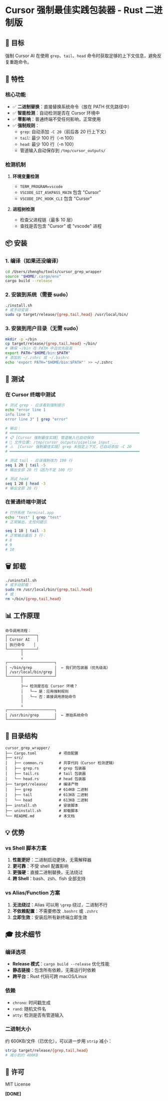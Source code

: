 # Cursor 强制最佳实践包装器 - Rust 二进制版

## 🎯 目标

强制 Cursor AI 在使用 `grep`、`tail`、`head` 命令时获取足够的上下文信息，避免反复重跑命令。

## 🚀 特性

### 核心功能
- ✅ **二进制替换**：直接替换系统命令（放在 PATH 优先路径中）
- ✅ **智能检测**：自动检测是否在 Cursor 环境中
- ✅ **零影响**：普通终端不受任何影响，正常使用
- ✅ **强制规则**：
  - `grep`: 自动添加 `-C 20`（前后各 20 行上下文）
  - `tail`: 最少 100 行（-n 100）
  - `head`: 最少 100 行（-n 100）
  - 管道输入自动保存到 `/tmp/cursor_outputs/`

### 检测机制
1. **环境变量检测**
   - `TERM_PROGRAM=vscode`
   - `VSCODE_GIT_ASKPASS_MAIN` 包含 "Cursor"
   - `VSCODE_IPC_HOOK_CLI` 包含 "Cursor"

2. **进程树检测**
   - 检查父进程链（最多 10 层）
   - 查找是否包含 "Cursor" 或 "vscode" 进程

## 📦 安装

### 1. 编译（如果还没编译）
```bash
cd /Users/zhenghu/tools/cursor_grep_wrapper
source "$HOME/.cargo/env"
cargo build --release
```

### 2. 安装到系统（需要 sudo）
```bash
./install.sh
# 或手动安装：
sudo cp target/release/{grep,tail,head} /usr/local/bin/
```

### 3. 安装到用户目录（无需 sudo）
```bash
mkdir -p ~/bin
cp target/release/{grep,tail,head} ~/bin/
# 确保 ~/bin 在 PATH 中且优先级高
export PATH="$HOME/bin:$PATH"
# 添加到 ~/.zshrc 或 ~/.bashrc
echo 'export PATH="$HOME/bin:$PATH"' >> ~/.zshrc
```

## 🧪 测试

### 在 Cursor 终端中测试
```bash
# 测试 grep - 应该看到强制提示
echo "error line 1
info line 2
error line 3" | grep "error"

# 输出：
# ━━━━━━━━━━━━━━━━━━━━━━━━━━━━━━━━━━━━━━━━━━━━━━━━━━━━━━━━━━
# 📋 [Cursor 强制最佳实践] 管道输入已自动保存
# 📁 文件位置: /tmp/cursor_outputs/pipeline_input_...
# ⚠️  [Cursor 强制最佳实践] grep 未指定上下文，已自动添加 -C 20
# ━━━━━━━━━━━━━━━━━━━━━━━━━━━━━━━━━━━━━━━━━━━━━━━━━━━━━━━━━━

# 测试 tail - 应该强制改为 100 行
seq 1 20 | tail -5
# 输出全部 20 行（因为不足 100 行）

# 测试 head
seq 1 20 | head -3
# 输出全部 20 行
```

### 在普通终端中测试
```bash
# 打开系统 Terminal.app
echo "test" | grep "test"
# 正常输出，无任何提示

seq 1 10 | tail -3
# 正常输出最后 3 行：
# 8
# 9
# 10
```

## 🗑️  卸载

```bash
./uninstall.sh
# 或手动卸载：
sudo rm /usr/local/bin/{grep,tail,head}
# 或：
rm ~/bin/{grep,tail,head}
```

## 📊 工作原理

```
命令调用流程：
┌─────────────┐
│ Cursor AI   │
│ 执行命令    │
└──────┬──────┘
       │
       ↓
┌─────────────────────┐
│ ~/bin/grep          │  ← 我们的包装器（优先级高）
│ /usr/local/bin/grep │
└──────┬──────────────┘
       │
       ├─→ 检测是否在 Cursor 环境？
       │   └─→ 是：应用强制规则
       │   └─→ 否：直接调用原始命令
       │
       ↓
┌─────────────────────┐
│ /usr/bin/grep       │  ← 原始系统命令
└─────────────────────┘
```

## 📂 目录结构

```
cursor_grep_wrapper/
├── Cargo.toml          # 项目配置
├── src/
│   ├── common.rs       # 共享代码（Cursor 检测逻辑）
│   ├── grep.rs         # grep 包装器
│   ├── tail.rs         # tail 包装器
│   └── head.rs         # head 包装器
├── target/release/     # 编译产物
│   ├── grep            # 614KB 二进制
│   ├── tail            # 613KB 二进制
│   └── head            # 613KB 二进制
├── install.sh          # 安装脚本
├── uninstall.sh        # 卸载脚本
└── README.md           # 本文档
```

## 💡 优势

### vs Shell 脚本方案
1. **性能更好**：二进制启动更快，无需解释器
2. **更可靠**：不受 shell 配置影响
3. **更强硬**：直接二进制替换，无法绕过
4. **跨 Shell**：bash、zsh、fish 全部支持

### vs Alias/Function 方案
1. **无法绕过**：Alias 可以用 `\grep` 绕过，二进制不行
2. **不依赖配置**：不需要修改 `.bashrc` 或 `.zshrc`
3. **立即生效**：安装后所有新终端立即生效

## 🎓 技术细节

### 编译选项
- **Release 模式**：`cargo build --release` 优化性能
- **静态链接**：包含所有依赖，无需运行时依赖
- **跨平台**：Rust 代码可跨 macOS/Linux

### 依赖
- `chrono`: 时间戳生成
- `rand`: 随机文件名
- `atty`: 检测是否有管道输入

### 二进制大小
约 600KB/文件（已优化），可以进一步用 `strip` 减小：
```bash
strip target/release/{grep,tail,head}
# 减小到约 400KB
```

## 📝 许可

MIT License

**[DONE]**


